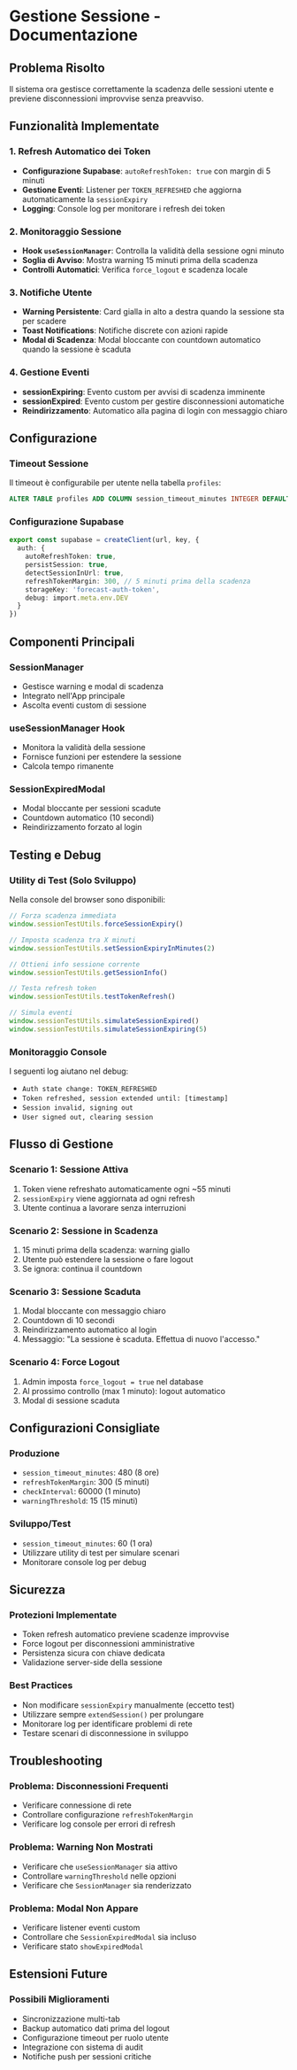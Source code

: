 # Gestione Sessione - Documentazione

## Problema Risolto

Il sistema ora gestisce correttamente la scadenza delle sessioni utente e previene disconnessioni improvvise senza preavviso.

## Funzionalità Implementate

### 1. Refresh Automatico dei Token
- **Configurazione Supabase**: `autoRefreshToken: true` con margin di 5 minuti
- **Gestione Eventi**: Listener per `TOKEN_REFRESHED` che aggiorna automaticamente la `sessionExpiry`
- **Logging**: Console log per monitorare i refresh dei token

### 2. Monitoraggio Sessione
- **Hook `useSessionManager`**: Controlla la validità della sessione ogni minuto
- **Soglia di Avviso**: Mostra warning 15 minuti prima della scadenza
- **Controlli Automatici**: Verifica `force_logout` e scadenza locale

### 3. Notifiche Utente
- **Warning Persistente**: Card gialla in alto a destra quando la sessione sta per scadere
- **Toast Notifications**: Notifiche discrete con azioni rapide
- **Modal di Scadenza**: Modal bloccante con countdown automatico quando la sessione è scaduta

### 4. Gestione Eventi
- **sessionExpiring**: Evento custom per avvisi di scadenza imminente
- **sessionExpired**: Evento custom per gestire disconnessioni automatiche
- **Reindirizzamento**: Automatico alla pagina di login con messaggio chiaro

## Configurazione

### Timeout Sessione
Il timeout è configurabile per utente nella tabella `profiles`:
```sql
ALTER TABLE profiles ADD COLUMN session_timeout_minutes INTEGER DEFAULT 480;
```

### Configurazione Supabase
```typescript
export const supabase = createClient(url, key, {
  auth: {
    autoRefreshToken: true,
    persistSession: true,
    detectSessionInUrl: true,
    refreshTokenMargin: 300, // 5 minuti prima della scadenza
    storageKey: 'forecast-auth-token',
    debug: import.meta.env.DEV
  }
})
```

## Componenti Principali

### SessionManager
- Gestisce warning e modal di scadenza
- Integrato nell'App principale
- Ascolta eventi custom di sessione

### useSessionManager Hook
- Monitora la validità della sessione
- Fornisce funzioni per estendere la sessione
- Calcola tempo rimanente

### SessionExpiredModal
- Modal bloccante per sessioni scadute
- Countdown automatico (10 secondi)
- Reindirizzamento forzato al login

## Testing e Debug

### Utility di Test (Solo Sviluppo)
Nella console del browser sono disponibili:

```javascript
// Forza scadenza immediata
window.sessionTestUtils.forceSessionExpiry()

// Imposta scadenza tra X minuti
window.sessionTestUtils.setSessionExpiryInMinutes(2)

// Ottieni info sessione corrente
window.sessionTestUtils.getSessionInfo()

// Testa refresh token
window.sessionTestUtils.testTokenRefresh()

// Simula eventi
window.sessionTestUtils.simulateSessionExpired()
window.sessionTestUtils.simulateSessionExpiring(5)
```

### Monitoraggio Console
I seguenti log aiutano nel debug:
- `Auth state change: TOKEN_REFRESHED`
- `Token refreshed, session extended until: [timestamp]`
- `Session invalid, signing out`
- `User signed out, clearing session`

## Flusso di Gestione

### Scenario 1: Sessione Attiva
1. Token viene refreshato automaticamente ogni ~55 minuti
2. `sessionExpiry` viene aggiornata ad ogni refresh
3. Utente continua a lavorare senza interruzioni

### Scenario 2: Sessione in Scadenza
1. 15 minuti prima della scadenza: warning giallo
2. Utente può estendere la sessione o fare logout
3. Se ignora: continua il countdown

### Scenario 3: Sessione Scaduta
1. Modal bloccante con messaggio chiaro
2. Countdown di 10 secondi
3. Reindirizzamento automatico al login
4. Messaggio: "La sessione è scaduta. Effettua di nuovo l'accesso."

### Scenario 4: Force Logout
1. Admin imposta `force_logout = true` nel database
2. Al prossimo controllo (max 1 minuto): logout automatico
3. Modal di sessione scaduta

## Configurazioni Consigliate

### Produzione
- `session_timeout_minutes`: 480 (8 ore)
- `refreshTokenMargin`: 300 (5 minuti)
- `checkInterval`: 60000 (1 minuto)
- `warningThreshold`: 15 (15 minuti)

### Sviluppo/Test
- `session_timeout_minutes`: 60 (1 ora)
- Utilizzare utility di test per simulare scenari
- Monitorare console log per debug

## Sicurezza

### Protezioni Implementate
- Token refresh automatico previene scadenze improvvise
- Force logout per disconnessioni amministrative
- Persistenza sicura con chiave dedicata
- Validazione server-side della sessione

### Best Practices
- Non modificare `sessionExpiry` manualmente (eccetto test)
- Utilizzare sempre `extendSession()` per prolungare
- Monitorare log per identificare problemi di rete
- Testare scenari di disconnessione in sviluppo

## Troubleshooting

### Problema: Disconnessioni Frequenti
- Verificare connessione di rete
- Controllare configurazione `refreshTokenMargin`
- Verificare log console per errori di refresh

### Problema: Warning Non Mostrati
- Verificare che `useSessionManager` sia attivo
- Controllare `warningThreshold` nelle opzioni
- Verificare che `SessionManager` sia renderizzato

### Problema: Modal Non Appare
- Verificare listener eventi custom
- Controllare che `SessionExpiredModal` sia incluso
- Verificare stato `showExpiredModal`

## Estensioni Future

### Possibili Miglioramenti
- Sincronizzazione multi-tab
- Backup automatico dati prima del logout
- Configurazione timeout per ruolo utente
- Integrazione con sistema di audit
- Notifiche push per sessioni critiche